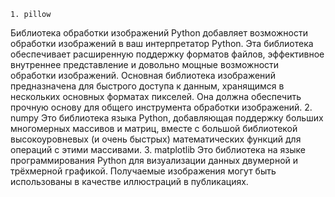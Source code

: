     1. pillow 
Библиотека обработки изображений Python добавляет возможности обработки изображений в ваш интерпретатор Python.
Эта библиотека обеспечивает расширенную поддержку форматов файлов, эффективное внутреннее представление и довольно мощные возможности обработки изображений.
Основная библиотека изображений предназначена для быстрого доступа к данным, хранящимся в нескольких основных форматах пикселей. Она должна обеспечить прочную основу для общего инструмента обработки изображений.
    2. numpy
Это библиотека языка Python, добавляющая поддержку больших многомерных массивов и матриц, вместе с большой библиотекой высокоуровневых (и очень быстрых) математических функций для операций с этими массивами.
    3. matplotlib
Это библиотека на языке программирования Python для визуализации данных двумерной и трёхмерной графикой. Получаемые изображения могут быть использованы в качестве иллюстраций в публикациях.
